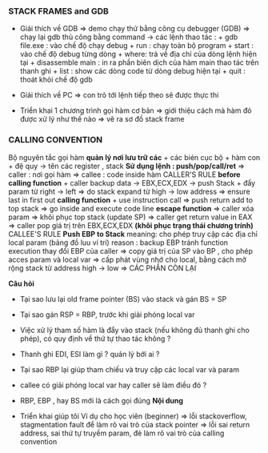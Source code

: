 ### STACK FRAMES and GDB
+ Giải thích về GDB
    => demo chạy thử bằng công cụ debugger (GDB) 
    => chạy lại gdb thủ công bằng command
        -> các lệnh thao tác :
        + gdb file.exe : vào chế độ chạy debug
        + run : chạy toàn bộ program
        + start : vào chế độ debug từng dòng
        + where: trả về địa chỉ của dòng lệnh hiện tại
        + disassemble main : in ra phần biên dịch của hàm main thao tác trên thanh ghi
        + list : show các dòng code từ dòng debug hiện tại
        + quit : thoát khỏi chế độ gdb
    
+ Giải thích về PC 
    => con trỏ tới lệnh tiếp theo sẽ được thực thi
+ Triển khai 1 chương trình gọi hàm cơ bản 
    => giới thiệu cách mà hàm đó được xử lý như thế nào 
    => vẽ ra sơ đồ stack frame
    <!-- 
        - cách mà 1 hàm được gọi sau khi thực hiện xong lại trở về main
        - khi 1 hàm được gọi 

            => return add được push vào Stack frame => nhờ đó mà con trỏ chương trình biết vị trí quay về sau khi hàm thực thi xong
     -->
### CALLING CONVENTION

Bộ nguyên tắc gọi hàm 
**quản lý nơi lưu trữ các**
    + các bién cục bộ
    + hàm con
    + đệ quy
    -> tên các register , stack 
**Sử dụng lệnh : push/pop/call/ret**
    => caller : nơi gọi hàm
    => callee : code inside hàm 
CALLER'S RULE
    **before calling function**
    + caller backup data -> EBX,ECX,EDX -> push Stack
    + đẩy param từ right -> left
        => do stack expand từ high -> low address
        => ensure last in first out 
    **calling function**
    + use instruction call
        => push return add to top stack
        => go inside and execute code line
    **escape function**
        => caller xóa param 
        => khôi phục top stack (update SP)
        => caller get return value in EAX 
        => caller pop giá trị trên EBX,ECX,EDX __(khôi phục trạng thái chương trính)__
CALLEE'S RULE
    **Push EBP to Stack**
        meaning: cho phép truy cập các địa chỉ local param (bảng đồ luu ví trí)
        reason : backup EBP tránh function execution thay đổi EBP của caller
        => copy giá trị của SP vào BP , cho phép acces param và local var
        => cấp phát vùng nhớ cho local, bằng cách mở rộng stack từ address high -> low
        => 
CÁC PHẦN CÒN LẠI

**Câu hỏi**

+ Tại sao lưu lại old frame pointer (BS) vào stack và gán BS = SP
+ Tại sao gán RSP = RBP, trước khi giải phóng local var
+ Việc xử lý tham số hàm là đẩy vào stack (nếu không đủ thanh ghi cho phép), có quy định về thứ tự thao tác không ?
+ Thanh ghi EDI, ESI làm gì ? quản lý bới ai ?
+ Tại sao RBP lại giúp tham chiếu và truy cập các local var và param
+ callee có giải phóng local var hay caller sẽ làm điều đó ?
+ RBP, EBP , hay BS mới là cách gọi đúng 
**Nội dung**

+ Triển khai giúp tôi Ví dụ cho học viên (beginner)
 => lỗi stackoverflow, stagmentation fault để làm rõ vai trò của stack pointer
 => lỗi sai return address, sai thứ tự truyềm param, đẻ làm rõ vai trò của calling convention


